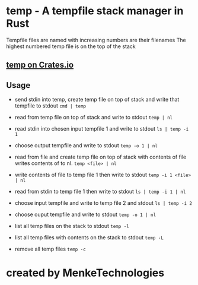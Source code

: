 # temp - A tempfile stack manager in Rust

Tempfile files are named with increasing numbers are their filenames The highest numbered temp file is on the top of the
stack

## [temp on Crates.io](https://crates.io/crates/temp)

## Usage

- send stdin into temp, create temp file on top of stack and write that tempfile to stdout
  ```cmd | temp```

- read from temp file on top of stack and write to stdout
  ```temp | nl```

- read stdin into chosen input tempfile 1 and write to stdout
  ```ls | temp -i 1```

- choose output tempfile and write to stdout
  ```temp -o 1 | nl```

- read from file and create temp file on top of stack with contents of file writes contents of <file> to nl.
  ```temp <file> | nl```

- write contents of file to temp file 1 then write to stdout 
  ```temp -i 1 <file> | nl```

- read from stdin to temp file 1 then write to stdout
  ```ls | temp -i 1 | nl```

- choose input tempfile and write to temp file 2 and stdout
  ```ls | temp -i 2```

- choose ouput tempfile and write to stdout
  ```temp -o 1 | nl```

- list all temp files on the stack to stdout
  ```temp -l```

- list all temp files with contents on the stack to stdout
  ```temp -L```

- remove all temp files
  ```temp -c```
 
# created by MenkeTechnologies
